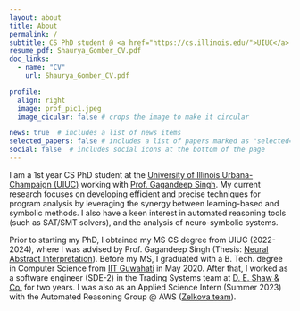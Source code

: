 ```yaml
---
layout: about
title: About
permalink: /
subtitle: CS PhD student @ <a href="https://cs.illinois.edu/">UIUC</a>
resume_pdf: Shaurya_Gomber_CV.pdf
doc_links:
  - name: "CV"
    url: Shaurya_Gomber_CV.pdf

profile:
  align: right
  image: prof_pic1.jpeg
  image_cicular: false # crops the image to make it circular

news: true  # includes a list of news items
selected_papers: false # includes a list of papers marked as "selected={true}"
social: false  # includes social icons at the bottom of the page
---
```


I am a 1st year CS PhD student at the [University of Illinois Urbana-Champaign (UIUC)](https://siebelschool.illinois.edu/) working with [Prof. Gagandeep Singh](https://ggndpsngh.github.io/). My current research focuses on developing efficient and precise techniques for program analysis by leveraging the synergy between learning-based and symbolic methods. I  also have a keen interest in automated reasoning tools (such as SAT/SMT solvers), and the analysis of neuro-symbolic systems.

Prior to starting my PhD, I obtained my MS CS degree from UIUC (2022-2024), where I was advised by Prof. Gagandeep Singh (Thesis: [Neural Abstract Interpretation](https://www.ideals.illinois.edu/items/131524)). Before my MS, I graduated with a B. Tech. degree in Computer Science from <a href="https://www.iitg.ac.in/">IIT Guwahati</a> in May 2020. After that, I worked as a software engineer (SDE-2) in the Trading Systems team at <a href="https://www.deshawindia.com/">D. E. Shaw & Co.</a> for two years. I was also as an Applied Science Intern (Summer 2023) with the Automated Reasoning Group @ AWS ([Zelkova team](https://www.amazon.science/blog/a-billion-smt-queries-a-day#:~:text=invited%20paper.-,Zelkova,-At%20Amazon%2C%20we)).